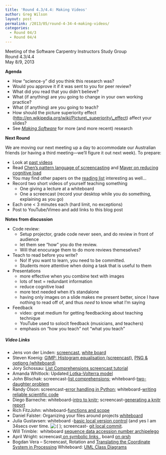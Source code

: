 ```yaml
---
title: 'Round 4.3/4.4: Making Videos'
author: Greg Wilson
layout: post
permalink: /2013/05/round-4-34-4-making-videos/
categories:
  - Round 04/3
  - Round 04/4
---
```

Meeting of the Software Carpentry Instructors Study Group  
Round 4.3/4.4  
May 8/9, 2013

**Agenda**

*   How &#8220;science-y&#8221; did you think this research was?
*   Would you approve it if it was sent to you for peer review?
*   What did you read that you didn&#8217;t believe?
*   What (if anything) are you going to change in your own working practice?
*   What (if anything) are you going to teach?
*   How should the picture superiority effect (http://en.wikipedia.org/wiki/Picture\_superiority\_effect) affect your slides?
*   See [<cite>Making Software</cite>][1] for more (and more recent) research

**Next Round**

We are moving our next meeting up a day to accommodate our Australian friends (or having a third meeting—we&#8217;ll figure it out next week). To prepare:

*   Look at [past videos][2]
*   Read [Chen&#8217;s pattern language of screencasting][3] and [Mayer on reducing cognitive load][4]
*   You may find other papers on the [reading list][5] interesting as well&#8230;
*   Record two short videos of yourself teaching something 
    *   One giving a lecture at a whiteboard
    *   One a screencast (record your desktop while you do something, explaining as you go)
*   Each one < 3 minutes each (hard limit, no exceptions)
*   Post to YouTube/Vimeo and add links to this blog post

**Notes from discussion**

*   Code review: 
    *   Setup projector, grade code never seen, and do review in front of audience
    *   let them see &#8220;how&#8221; you do the review.
    *   Will that enocurage them to do more reviews themeselves?
*   Teach to read before you write? 
    *   No! If you want to learn, you need to be committed.
    *   Students more attentive when doing a task that is useful to them
*   Presentations 
    *   more effective when you combine text with images
    *   lots of text = redundant information
    *   reduce cognitive load
    *   more text needed when it&#8217;s standalone
    *   having only images on a slide makes me present better, since I have nothing to read off of, and thus *need* to know what I&#8217;m saying
*   Feedback 
    *   video: great medium for getting feedbacking about teaching technique
    *   YouTube used to solocit feedback (musicians, and teachers)
    *   emphasis on &#8220;how you teach&#8221; not &#8220;what you teach&#8221;

##### Video Links

*   Jens von der Linden: [screencast][6], [white board][7]
*   Steven Koenig: [GIMP: Histogram equalisation (screencast)][8], [PNG & optipng (whiteboard)][9]
*   Jory Schossau: [List Comprehensions screencast tutorial][10]
*   Amanda Whitlock: Updated[ Lotka-Volterra model][11]
*   John Blischak: screencast-[list comprehensions][12]; whiteboard-[two-daughter problem][13]
*   Randy Olson: screencast-[error handling in Python][14]; whiteboard-[writing reliable scientific code][15]
*   Diego Barneche: whiteboard-[intro to knitr][16]; screencast-[generating a knitr report][17]
*   Rich FitzJohn: whiteboard-[functions and scope][18]
*   Daniel Falster: Organizing your files around projects <a href="http://www.youtube.com/watch?v=D9nlEGpcxHY" target="_blank">whiteboard </a>
*   Julia Gustavsen: whiteboard -[basic local version control][19] (and yes I am 34secs over time. <img src="http://localhost:8080/wp-includes/images/smilies/icon_sad.gif" alt=":(" class="wp-smiley" /> ); screencast- [git local commit][20].
*   Will Trimble:  whiteboard [sequence data accession number archipelego][21]
*   April Wright: screencast[ on symbolic links ][22], board [on qrsh][23]
*   Bogdan Vera &#8211; Screencast, Rotation and [Translating the Coordinate System in Processing][24] Whiteboard: [UML Class Diagrams][25]

 [1]: http://www.amazon.com/Making-Software-Really-Works-Believe/dp/0596808321/
 [2]: http://teaching.software-carpentry.org/category/video/
 [3]: http://teaching.software-carpentry.org/wp-content/uploads/2012/08/chen-pattern-language-screencasting-2009.pdf
 [4]: http://teaching.software-carpentry.org/wp-content/uploads/2012/08/mayer-reduce-cognitive-load.pdf
 [5]: http://teaching.software-carpentry.org/about/
 [6]: http://youtu.be/LIYGVdHs7l4
 [7]: https://www.youtube.com/watch?v=N9IgeEsE7AQ "white board"
 [8]: https://vimeo.com/67011947 "GIMP: Histogram equalisation"
 [9]: https://vimeo.com/66673534 "PNG & optipng"
 [10]: http://youtu.be/4sLv8GMsn6I
 [11]: http://www.youtube.com/watch?v=Mdhd0I4mOtc
 [12]: https://www.youtube.com/watch?v=efqVmEnWwAM
 [13]: https://www.youtube.com/watch?v=IIa8W3_1bK0
 [14]: http://www.youtube.com/watch?v=so53eyy2SCo
 [15]: http://www.youtube.com/watch?v=rFbmeSjamgc
 [16]: http://www.youtube.com/watch?v=ELFOh1aAr1Y&feature=youtu.be
 [17]: http://youtu.be/NQmicHFoIpw
 [18]: http://www.youtube.com/watch?v=BkCTURv6weY
 [19]: http://youtu.be/hnD5hWPrJ5o
 [20]: http://www.youtube.com/watch?v=zwnK-XX86bI
 [21]: http://youtu.be/eiR-T_KbcwM
 [22]: http://youtu.be/RUYj6AuFk6U
 [23]: http://www.youtube.com/watch?v=Tu8mcubGvO8
 [24]: https://www.youtube.com/watch?v=P2rDX9eSPyU
 [25]: http://www.youtube.com/watch?v=I2e73PVANnw